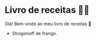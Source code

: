 # Livro de receitas :man_cook:



Olá! Bem vindo ao meu livro de receitas :wave:

* Strogonoff de frango.
